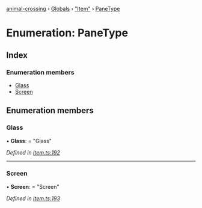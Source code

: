 [animal-crossing](../README.md) › [Globals](../globals.md) › ["Item"](../modules/_item_.md) › [PaneType](_item_.panetype.md)

# Enumeration: PaneType

## Index

### Enumeration members

* [Glass](_item_.panetype.md#glass)
* [Screen](_item_.panetype.md#screen)

## Enumeration members

###  Glass

• **Glass**: = "Glass"

*Defined in [Item.ts:192](https://github.com/Norviah/animal-crossing/blob/02b4c7f/module/types/Item.ts#L192)*

___

###  Screen

• **Screen**: = "Screen"

*Defined in [Item.ts:193](https://github.com/Norviah/animal-crossing/blob/02b4c7f/module/types/Item.ts#L193)*
